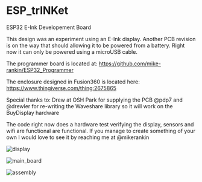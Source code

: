 # ESP_trINKet
ESP32 E-Ink Developement Board

This design was an experiment using an E-Ink display. Another PCB revision is on the way that should allowing it to be powered from a battery. Right now it can only be powered using a microUSB cable.

The programmer board is located at: https://github.com/mike-rankin/ESP32_Programmer

The enclosure designed in Fusion360 is located here: https://www.thingiverse.com/thing:2675865

Special thanks to:
Drew at OSH Park for supplying the PCB @pdp7
and @drewler for re-writing the Waveshare library so it will work on the BuyDisplay hardware

The code right now does a hardware test verifying the display, sensors and wifi are functional are functional. If you manage to create something of your own I would love to see it by reaching me at @mikerankin

![display](https://user-images.githubusercontent.com/4991664/33353117-8969f55e-d482-11e7-8010-1b8fbf2f1f35.JPG)

![main_board](https://user-images.githubusercontent.com/4991664/35421924-44e1ca34-021c-11e8-9731-1013fc73d78a.JPG)


![assembly](https://user-images.githubusercontent.com/4991664/33353107-7d090552-d482-11e7-82af-a5f182c3e1cd.JPG)
